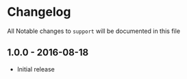 # Changelog

All Notable changes to `support` will be documented in this file

## 1.0.0 - 2016-08-18

- Initial release
